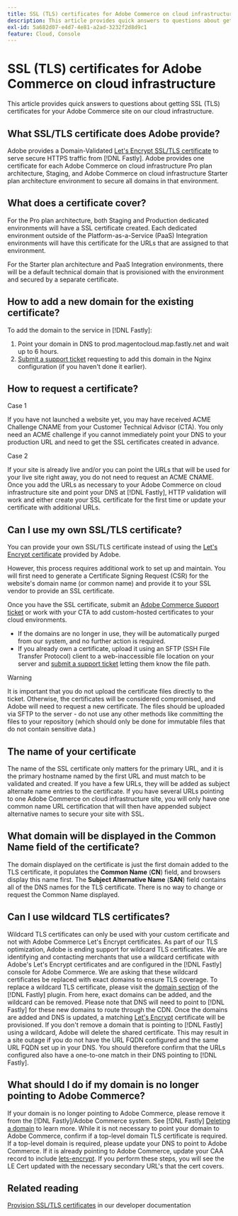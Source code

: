 ```yaml
---
title: SSL (TLS) certificates for Adobe Commerce on cloud infrastructure
description: This article provides quick answers to questions about getting SSL (TLS) certificates for your Adobe Commerce site on our cloud infrastructure.
exl-id: 5a682d07-e4d7-4e81-a2ad-3232f2d8d9c1
feature: Cloud, Console
---
```

# SSL (TLS) certificates for Adobe Commerce on cloud infrastructure

This article provides quick answers to questions about getting SSL (TLS) certificates for your Adobe Commerce site on our cloud infrastructure.

## What SSL/TLS certificate does Adobe provide?

Adobe provides a Domain-Validated [Let's Encrypt SSL/TLS certificate](https://letsencrypt.org/) to serve secure HTTPS traffic from [!DNL Fastly]. Adobe provides one certificate for each Adobe Commerce on cloud infrastructure Pro plan architecture, Staging, and Adobe Commerce on cloud infrastructure Starter plan architecture environment to secure all domains in that environment.

## What does a certificate cover?

For the Pro plan architecture, both Staging and Production dedicated environments will have a SSL certificate created. Each dedicated environment outside of the Platform-as-a-Service (PaaS) Integration environments will have this certificate for the URLs that are assigned to that environment.

For the Starter plan architecture and PaaS Integration environments, there will be a default technical domain that is provisioned with the environment and secured by a separate certificate.

## How to add a new domain for the existing certificate?

To add the domain to the service in [!DNL Fastly]:

1. Point your domain in DNS to prod.magentocloud.map.fastly.net and wait up to 6 hours.
1. [Submit a support ticket](/help/help-center-guide/help-center/magento-help-center-user-guide.md#submit-ticket) requesting to add this domain in the Nginx configuration (if you haven't done it earlier).

## How to request a certificate?

Case 1

If you have not launched a website yet, you may have received ACME Challenge CNAME from your Customer Technical Advisor (CTA). You only need an ACME challenge if you cannot immediately point your DNS to your production URL and need to get the SSL certificates created in advance.

Case 2

If your site is already live and/or you can point the URLs that will be used for your live site right away, you do not need to request an ACME CNAME. Once you add the URLs as necessary to your Adobe Commerce on cloud infrastructure site and point your DNS at [!DNL Fastly], HTTP validation will work and either create your SSL certificate for the first time or update your certificate with additional URLs.

## Can I use my own SSL/TLS certificate?

You can provide your own SSL/TLS certificate instead of using the [Let's Encrypt certificate](https://letsencrypt.org/) provided by Adobe. 

However, this process requires additional work to set up and maintain. You will first need to generate a Certificate Signing Request (CSR) for the website's domain name (or common name) and provide it to your SSL vendor to provide an SSL certificate. 

Once you have the SSL certificate, submit an [Adobe Commerce Support ticket](/help/help-center-guide/help-center/magento-help-center-user-guide.md#submit-ticket) or work with your CTA to add custom-hosted certificates to your cloud environments. 

* If the domains are no longer in use, they will be automatically purged from our system, and no further action is required. 
* If you already own a certificate, upload it using an SFTP (SSH File Transfer Protocol) client to a web-inaccessible file location on your server and [submit a support ticket](/help/help-center-guide/help-center/magento-help-center-user-guide.md#submit-ticket) letting them know the file path.

>[!WARNING]
>
>It is important that you do not upload the certificate files directly to the ticket. Otherwise, the certificates will be considered compromised, and Adobe will need to request a new certificate.
>The files should be uploaded via SFTP to the server - do not use any other methods like committing the files to your repository (which should only be done for immutable files that do not contain sensitive data.)

## The name of your certificate

The name of the SSL certificate only matters for the primary URL, and it is the primary hostname named by the first URL and must match to be validated and created. If you have a few URLs, they will be added as subject alternate name entries to the certificate. If you have several URLs pointing to one Adobe Commerce on cloud infrastructure site, you will only have one common name URL certification that will then have appended subject alternative names to secure your site with SSL.

## What domain will be displayed in the Common Name field of the certificate?

The domain displayed on the certificate is just the first domain added to the TLS certificate, it populates the **Common Name** (**CN**) field, and browsers display this name first. The **Subject Alternative Name** (**SAN**) field contains all of the DNS names for the TLS certificate. There is no way to change or request the Common Name displayed.

## Can I use wildcard TLS certificates?

Wildcard TLS certificates can only be used with your custom certificate and not with Adobe Commerce Let's Encrypt certificates. As part of our TLS optimization, Adobe is ending support for wildcard TLS certificates. We are identifying and contacting merchants that use a wildcard certificate with Adobe's Let's Encrypt certificates and are configured in the [!DNL Fastly] console for Adobe Commerce. We are asking that these wildcard certificates be replaced with exact domains to ensure TLS coverage. To replace a wildcard TLS certificate, please visit the [domain section](https://experienceleague.adobe.com/en/docs/commerce-cloud-service/user-guide/cdn/setup-fastly/fastly-custom-cache-configuration#manage-domains) of the [!DNL Fastly] plugin. From here, exact domains can be added, and the wildcard can be removed. Please note that DNS will need to point to [!DNL Fastly] for these new domains to route through the CDN. Once the domains are added and DNS is updated, a matching [Let's Encrypt](https://letsencrypt.org/) certificate will be provisioned. If you don't remove a domain that is pointing to [!DNL Fastly] using a wildcard, Adobe will delete the shared certificate. This may result in a site outage if you do not have the URL FQDN configured and the same URL FQDN set up in your DNS. You should therefore confirm that the URLs configured also have a one-to-one match in their DNS pointing to [!DNL Fastly].

## What should I do if my domain is no longer pointing to Adobe Commerce?

If your domain is no longer pointing to Adobe Commerce, please remove it from the [!DNL Fastly]/Adobe Commerce system. See [!DNL Fastly] [Deleting a domain](https://docs.fastly.com/en/guides/working-with-domains#deleting-a-domain) to learn more. While it is not necessary to point your domain to Adobe Commerce, confirm if a top-level domain TLS certificate is required. If a top-level domain is required, please update your DNS to point to Adobe Commerce. If it is already pointing to Adobe Commerce, update your CAA record to include [lets-encrypt](https://letsencrypt.org/). If you perform these steps, you will see the LE Cert updated with the necessary secondary URL's that the cert covers.​

## Related reading

 [Provision SSL/TLS certificates](https://experienceleague.adobe.com/en/docs/commerce-cloud-service/user-guide/cdn/setup-fastly/fastly-configuration#provision-ssltls-certificates) in our developer documentation
